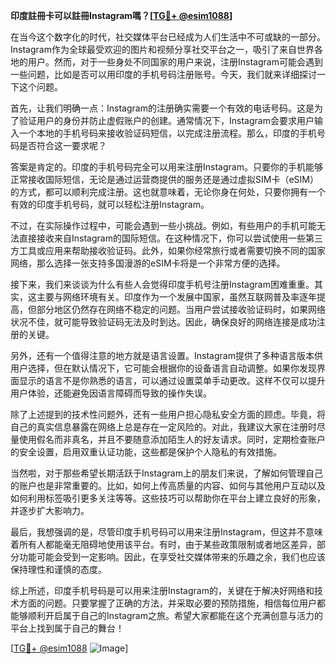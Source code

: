 **印度註冊卡可以註冊Instagram嗎？[[TG💪+ @esim1088](https://t.me/s/esim1088)]**

在当今这个数字化的时代，社交媒体平台已经成为人们生活中不可或缺的一部分。Instagram作为全球最受欢迎的图片和视频分享社交平台之一，吸引了来自世界各地的用户。然而，对于一些身处不同国家的用户来说，注册Instagram可能会遇到一些问题，比如是否可以用印度的手机号码注册账号。今天，我们就来详细探讨一下这个问题。

首先，让我们明确一点：Instagram的注册确实需要一个有效的电话号码。这是为了验证用户的身份并防止虚假账户的创建。通常情况下，Instagram会要求用户输入一个本地的手机号码来接收验证码短信，以完成注册流程。那么，印度的手机号码是否符合这一要求呢？

答案是肯定的。印度的手机号码完全可以用来注册Instagram。只要你的手机能够正常接收国际短信，无论是通过运营商提供的服务还是通过虚拟SIM卡（eSIM）的方式，都可以顺利完成注册。这也就意味着，无论你身在何处，只要你拥有一个有效的印度手机号码，就可以轻松注册Instagram。

不过，在实际操作过程中，可能会遇到一些小挑战。例如，有些用户的手机可能无法直接接收来自Instagram的国际短信。在这种情况下，你可以尝试使用一些第三方工具或应用来帮助接收验证码。此外，如果你经常旅行或者需要切换不同的国家网络，那么选择一张支持多国漫游的eSIM卡将是一个非常方便的选择。

接下来，我们来谈谈为什么有些人会觉得印度手机号注册Instagram困难重重。其实，这主要与网络环境有关。印度作为一个发展中国家，虽然互联网普及率逐年提高，但部分地区仍然存在网络不稳定的问题。当用户尝试接收验证码时，如果网络状况不佳，就可能导致验证码无法及时到达。因此，确保良好的网络连接是成功注册的关键。

另外，还有一个值得注意的地方就是语言设置。Instagram提供了多种语言版本供用户选择，但在默认情况下，它可能会根据你的设备语言自动调整。如果你发现界面显示的语言不是你熟悉的语言，可以通过设置菜单手动更改。这样不仅可以提升用户体验，还能避免因语言障碍而导致的操作失误。

除了上述提到的技术性问题外，还有一些用户担心隐私安全方面的顾虑。毕竟，将自己的真实信息暴露在网络上总是存在一定风险的。对此，我建议大家在注册时尽量使用假名而非真名，并且不要随意添加陌生人的好友请求。同时，定期检查账户的安全设置，启用双重认证功能，这些都是保护个人隐私的有效措施。

当然啦，对于那些希望长期活跃于Instagram上的朋友们来说，了解如何管理自己的账户也是非常重要的。比如，如何上传高质量的内容、如何与其他用户互动以及如何利用标签吸引更多关注等等。这些技巧可以帮助你在平台上建立良好的形象，并逐步扩大影响力。

最后，我想强调的是，尽管印度手机号码可以用来注册Instagram，但这并不意味着所有人都能毫无阻碍地使用该平台。有时，由于某些政策限制或者地区差异，部分功能可能会受到一定影响。因此，在享受社交媒体带来的乐趣之余，我们也应该保持理性和谨慎的态度。

综上所述，印度手机号码是可以用来注册Instagram的，关键在于解决好网络和技术方面的问题。只要掌握了正确的方法，并采取必要的预防措施，相信每位用户都能够顺利开启属于自己的Instagram之旅。希望大家都能在这个充满创意与活力的平台上找到属于自己的舞台！

[[TG💪+ @esim1088](https://t.me/s/esim1088) ![Image](https://i.postimg.cc/4NQfJmqS/Snipaste-2025-05-13-00-14-12.png)]